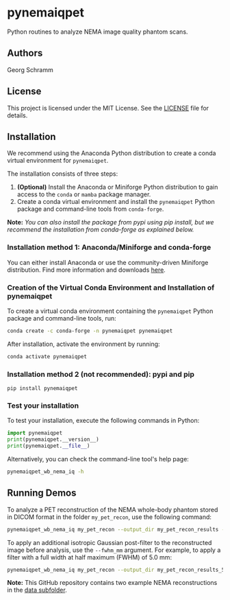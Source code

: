 # pynemaiqpet

Python routines to analyze NEMA image quality phantom scans.

## Authors

Georg Schramm

## License

This project is licensed under the MIT License. See the [LICENSE](LICENSE) file for details.

## Installation

We recommend using the Anaconda Python distribution to create a conda virtual environment for `pynemaiqpet`.

The installation consists of three steps:

1. **(Optional)** Install the Anaconda or Miniforge Python distribution to gain access to the `conda` or `mamba` package manager.
2. Create a conda virtual environment and install the `pynemaiqpet` Python package and command-line tools from `conda-forge`.

**Note:** _You can also install the package from pypi using pip install, but we recommend the
installation from conda-forge as explained below._

### Installation method 1: Anaconda/Miniforge and conda-forge

You can either install Anaconda or use the community-driven Miniforge distribution. Find more information and downloads [here](https://github.com/conda-forge/miniforge).

### Creation of the Virtual Conda Environment and Installation of pynemaiqpet

To create a virtual conda environment containing the `pynemaiqpet` Python package and command-line tools, run:

```bash
conda create -c conda-forge -n pynemaiqpet pynemaiqpet
```

After installation, activate the environment by running:

```bash
conda activate pynemaiqpet
```

### Installation method 2 (not recommended): pypi and pip

```
pip install pynemaiqpet
```

### Test your installation

To test your installation, execute the following commands in Python:

```python
import pynemaiqpet
print(pynemaiqpet.__version__)
print(pynemaiqpet.__file__)
```

Alternatively, you can check the command-line tool's help page:

```bash
pynemaiqpet_wb_nema_iq -h
```

## Running Demos

To analyze a PET reconstruction of the NEMA whole-body phantom stored in DICOM format in the folder `my_pet_recon`, use the following command:

```bash
pynemaiqpet_wb_nema_iq my_pet_recon --output_dir my_pet_recon_results --show --verbose
```

To apply an additional isotropic Gaussian post-filter to the reconstructed image before analysis, use the `--fwhm_mm` argument. For example, to apply a filter with a full width at half maximum (FWHM) of 5.0 mm:

```bash
pynemaiqpet_wb_nema_iq my_pet_recon --output_dir my_pet_recon_results_5mm_fwhm_gauss --show --verbose --fwhm_mm 5.0
```

**Note:** This GitHub repository contains two example NEMA reconstructions in the [data subfolder](./data).
